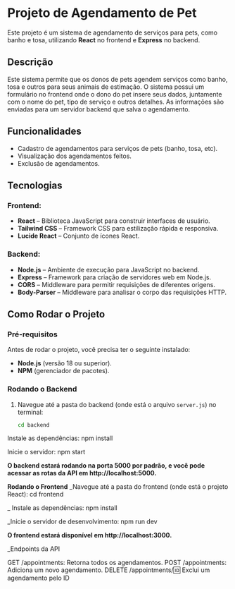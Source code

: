# Projeto de Agendamento de Pet

Este projeto é um sistema de agendamento de serviços para pets, como banho e tosa, utilizando **React** no frontend e **Express** no backend.

## Descrição

Este sistema permite que os donos de pets agendem serviços como banho, tosa e outros para seus animais de estimação. O sistema possui um formulário no frontend onde o dono do pet insere seus dados, juntamente com o nome do pet, tipo de serviço e outros detalhes. As informações são enviadas para um servidor backend que salva o agendamento.

## Funcionalidades

- Cadastro de agendamentos para serviços de pets (banho, tosa, etc).
- Visualização dos agendamentos feitos.
- Exclusão de agendamentos.

## Tecnologias

### Frontend:
- **React** – Biblioteca JavaScript para construir interfaces de usuário.
- **Tailwind CSS** – Framework CSS para estilização rápida e responsiva.
- **Lucide React** – Conjunto de ícones React.

### Backend:
- **Node.js** – Ambiente de execução para JavaScript no backend.
- **Express** – Framework para criação de servidores web em Node.js.
- **CORS** – Middleware para permitir requisições de diferentes origens.
- **Body-Parser** – Middleware para analisar o corpo das requisições HTTP.

## Como Rodar o Projeto

### Pré-requisitos

Antes de rodar o projeto, você precisa ter o seguinte instalado:

- **Node.js** (versão 18 ou superior).
- **NPM** (gerenciador de pacotes).

### Rodando o Backend

1. Navegue até a pasta do backend (onde está o arquivo `server.js`) no terminal:

   ```bash
   cd backend


Instale as dependências:
npm install

Inicie o servidor:
npm start

**O backend estará rodando na porta 5000 por padrão, e você pode acessar as rotas da API em http://localhost:5000.**

**Rodando o Frontend**
_Navegue até a pasta do frontend (onde está o projeto React):
cd frontend


_ Instale as dependências:
npm install

_Inicie o servidor de desenvolvimento:
npm run dev

**O frontend estará disponível em http://localhost:3000.**

_Endpoints da API

GET /appointments: Retorna todos os agendamentos.
POST /appointments: Adiciona um novo agendamento.
DELETE /appointments/:id: Exclui um agendamento pelo ID


